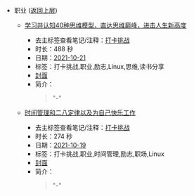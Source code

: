 - 职业 ([返回上层](../))
    - [学习并认知40种思维模型，直达思维巅峰，进击人生新高度](https://www.bilibili.com/video/BV1qR4y1J7Ku)
        - 去主标签查看笔记/注释：[打卡挑战](../tags/打卡挑战.md)
        - 时长：488 秒
        - 日期：[2021-10-21](../month/202110.md)
        - 标签：打卡挑战,职业,励志,Linux,思维,读书分享
        - [封面](http://i2.hdslb.com/bfs/archive/442b8fc6c12aec1b0d0f093ae83ed56046b83c50.jpg)
        - 简介：
            > "-"

    - [时间管理和二八定律以及为自己快乐工作](https://www.bilibili.com/video/BV1RT4y1o7LA)
        - 去主标签查看笔记/注释：[打卡挑战](../tags/打卡挑战.md)
        - 时长：274 秒
        - 日期：[2021-10-19](../month/202110.md)
        - 标签：打卡挑战,职业,时间管理,励志,职场,Linux
        - [封面](http://i0.hdslb.com/bfs/archive/f31abaaaf51ce0770912323d8efecba61a71861e.jpg)
        - 简介：
            > "-"

